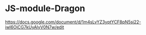 # JS-module-Dragon
https://docs.google.com/document/d/1m4sLvYZ3yptYCF8pN5sj22-iwl6OjCG7kUyAlyV0N7w/edit

